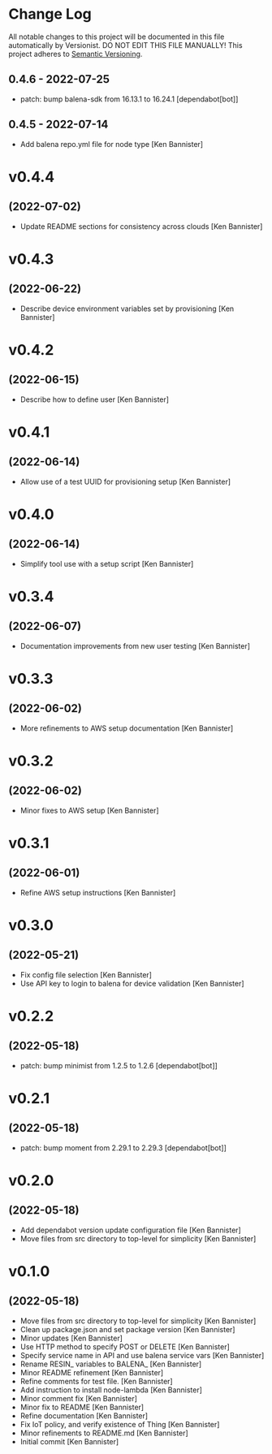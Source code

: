 # Change Log

All notable changes to this project will be documented in this file
automatically by Versionist. DO NOT EDIT THIS FILE MANUALLY!
This project adheres to [Semantic Versioning](http://semver.org/).

## 0.4.6 - 2022-07-25

* patch: bump balena-sdk from 16.13.1 to 16.24.1 [dependabot[bot]]

## 0.4.5 - 2022-07-14

* Add balena repo.yml file for node type [Ken Bannister]

# v0.4.4
## (2022-07-02)

* Update README sections for consistency across clouds [Ken Bannister]

# v0.4.3
## (2022-06-22)

* Describe device environment variables set by provisioning [Ken Bannister]

# v0.4.2
## (2022-06-15)

* Describe how to define user [Ken Bannister]

# v0.4.1
## (2022-06-14)

* Allow use of a test UUID for provisioning setup [Ken Bannister]

# v0.4.0
## (2022-06-14)

* Simplify tool use with a setup script [Ken Bannister]

# v0.3.4
## (2022-06-07)

* Documentation improvements from new user testing [Ken Bannister]

# v0.3.3
## (2022-06-02)

* More refinements to AWS setup documentation [Ken Bannister]

# v0.3.2
## (2022-06-02)

* Minor fixes to AWS setup [Ken Bannister]

# v0.3.1
## (2022-06-01)

* Refine AWS setup instructions [Ken Bannister]

# v0.3.0
## (2022-05-21)

* Fix config file selection [Ken Bannister]
* Use API key to login to balena for device validation [Ken Bannister]

# v0.2.2
## (2022-05-18)

* patch: bump minimist from 1.2.5 to 1.2.6 [dependabot[bot]]

# v0.2.1
## (2022-05-18)

* patch: bump moment from 2.29.1 to 2.29.3 [dependabot[bot]]

# v0.2.0
## (2022-05-18)

* Add dependabot version update configuration file [Ken Bannister]
* Move files from src directory to top-level for simplicity [Ken Bannister]

# v0.1.0
## (2022-05-18)

* Move files from src directory to top-level for simplicity [Ken Bannister]
* Clean up package.json and set package version [Ken Bannister]
* Minor updates [Ken Bannister]
* Use HTTP method to specify POST or DELETE [Ken Bannister]
* Specify service name in API and use balena service vars [Ken Bannister]
* Rename RESIN_ variables to BALENA_ [Ken Bannister]
* Minor README refinement [Ken Bannister]
* Refine comments for test file. [Ken Bannister]
* Add instruction to install node-lambda [Ken Bannister]
* Minor comment fix [Ken Bannister]
* Minor fix to README [Ken Bannister]
* Refine documentation [Ken Bannister]
* Fix IoT policy, and verify existence of Thing [Ken Bannister]
* Minor refinements to README.md [Ken Bannister]
* Initial commit [Ken Bannister]
